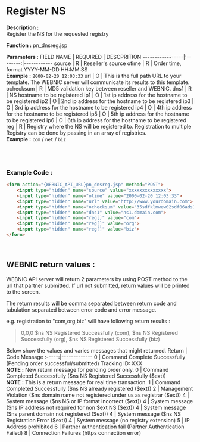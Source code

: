 # Register NS

**Description :** <br> 
Register the NS for the requested registry

**Function :** pn_dnsreg.jsp


**Parameters :** 
FIELD NAME | REQUIRED | DESCPRITION
-----------------|:--------:|------------
source | R | Reseller's source
otime | R | Order time, format YYYY-MM-DD HH:MM:SS <br> **Example :** `2000-02-20 12:03:33`
url | O | This is the full path URL to your template. The WEBNIC server will communicate its results to this template.
ochecksum | R | MD5 validation key between reseller and WEBNIC.
dns1 | R | NS hostname to be registered
ip1 | O | 1st ip address for the hostname to be registered
ip2 | O | 2nd ip address for the hostname to be registered
ip3 | O | 3rd ip address for the hostname to be registered
ip4 | O | 4th ip address for the hostname to be registered
ip5 | O | 5th ip address for the hostname to be registered
ip6 | O | 6th ip address for the hostname to be registered
reg | R | Registry where the NS will be registered to. Registration to multiple Registry can be done by passing in an array of registries. <br> **Example :** `com` / `net` / `biz`

<br><br>

### Example Code :

```HTML
<form action="{WEBNIC_API_URL}pn_dnsreg.jsp" method="POST"> 
    <input type="hidden" name="source" value="xxxxxxxxxxxxxx"> 
    <input type="hidden" name="otime" value="2000-02-20 12:03:33"> 
    <input type="hidden" name="url" value="http://www.yourdomain.com">
    <input type="hidden" name="ochecksum" value="35sdfklmwew02sdf06ads1asd3"> 
    <input type="hidden" name="dns1" value="ns1.domain.com">
    <input type="hidden" name="reg[]" value="com">
    <input type="hidden" name="reg[]" value="org">
    <input type="hidden" name="reg[]" value="biz">
</form>
```

<br>

WEBNIC return values :
-----
WEBNIC API server will return 2 parameters by using POST method to the url that partner submitted. If url not submitted, return values will be printed to the screen. 

The return results will be comma separated between return code and tabulation separated between error code and error message.

e.g. registration to "com,org,biz" will have following return results : <br>
>0,0,0 $ns NS Registered Successfully (com), $ns NS Registered Successfully (org), $ns NS Registered Successfully (biz)


Below show the values and varies messages that might returned.
Return | Code Message
:-----:|-------------
0 | Command Complete Successfully (Pending order successful/submitted) Tracking ID: XXX <br> **NOTE :** New return message for pending order only.
0 | Command Completed Successfully (\$ns NS Registered Successfully (\$ext)) <br> **NOTE :** This is a return message for real time transaction.
1 | Command Completed Successfully (\$ns NS already registered (\$ext))
2 | Management Violation (\$ns domain name not registered under us as registrar (\$ext))
4 | System message (\$ns NS or IP format incorrect (\$ext))
4 | System message (\$ns IP address not required for non \$ext NS (\$ext))
4 | System message (\$ns parent domain not registered (\$ext))
4 | System message (\$ns NS Registration Error (\$ext))
4 | System message (no registry extension)
5 | IP Address prohibited
6 | Partner authentication fail (Partner Authentication Failed)
8 | Connection Failures (https connection error)